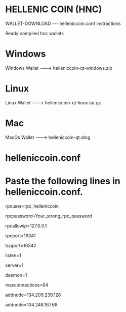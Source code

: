 # HELLENIC COIN (HNC)

   WALLET-DOWNLOAD  --- helleniccoin.conf instractions

Ready compiled hnc wallets


# Windows 

Windows Wallet ---> helleniccoin-qt-windows.zip


# Linux 

Linux Wallet  ---> helleniccoin-qt-linux.tar.gz


# Mac

MacOs Wallet ---> helleniccoin-qt.dmg


# helleniccoin.conf

# Paste the following lines in helleniccoin.conf.

rpcuser=rpc_helleniccoin

rpcpassword=Your_strong_rpc_password

rpcallowip=127.0.0.1

rpcport=16341

tcpport=16342

listen=1

server=1

daemon=1

maxconnections=64

addnode=134.209.239.128

addnode=104.248.167.68

